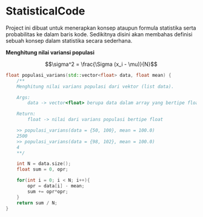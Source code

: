 # StatisticalCode

Project ini dibuat untuk menerapkan konsep ataupun formula statistika serta probabilitas ke dalam baris kode.
Sedikitnya disini akan membahas definisi sebuah konsep dalam statistika secara sederhana.

**Menghitung nilai variansi populasi**

$$\sigma^2 = \frac{\Sigma (x_i - \mu)}{N}$$

```cpp
float populasi_varians(std::vector<float> data, float mean) {
    /** 
    Menghitung nilai varians populasi dari vektor (list data).

    Args: 
        data -> vector<float> berupa data dalam array yang bertipe float (desimal)

    Return:
        float -> nilai dari varians populasi bertipe float

    >> populasi_varians(data = {50, 100}, mean = 100.0) 
    2500
    >> populasi_varians(data = {98, 102}, mean = 100.0)
    4
    **/

    int N = data.size();
    float sum = 0, opr; 

    for(int i = 0; i < N; i++){
        opr = data[i] - mean;
        sum += opr*opr;
    }
    return sum / N;
}
```
